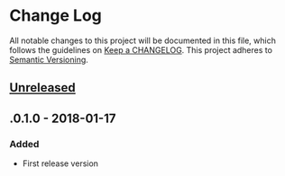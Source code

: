 # Change Log
All notable changes to this project will be documented in this file, which follows the guidelines
on [Keep a CHANGELOG](http://keepachangelog.com/). This project adheres to
[Semantic Versioning](http://semver.org/).

## [Unreleased]

## .0.1.0 - 2018-01-17

### Added
- First release version

[Unreleased]: https://github.com/CJSCommonPlatform/framework-api/compare/release-0.1.0...HEAD
[0.1.0]: https://github.com/CJSCommonPlatform/framework-api/commits/release-0.1.0
